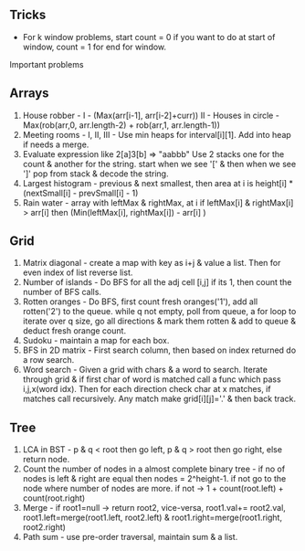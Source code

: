 ## Tricks

- For k window problems, start count = 0 if you want to do at start of window, count = 1 for end for window.

Important problems

## Arrays

1. House robber - I - (Max(arr[i-1], arr[i-2]+curr))
   II - Houses in circle - Max(rob(arr,0, arr.length-2) + rob(arr,1, arr.length-1))
2. Meeting rooms - I, II, III - Use min heaps for interval[i][1]. Add into heap if needs a merge.
3. Evaluate expression like 2[a]3[b] => "aabbb"
   Use 2 stacks one for the count & another for the string. start when we see '[' & then when we see ']' pop from stack & decode the string.
4. Largest histogram - previous & next smallest, then area at i is height[i] \* (nextSmall[i] - prevSmall[i] - 1)
5. Rain water - array with leftMax & rightMax, at i if leftMax[i] & rightMax[i] > arr[i] then (Min(leftMax[i], rightMax[i]) - arr[i] )

## Grid

1. Matrix diagonal - create a map with key as i+j & value a list. Then for even index of list reverse list.
2. Number of islands - Do BFS for all the adj cell [i,j] if its 1, then count the number of BFS calls.
3. Rotten oranges - Do BFS, first count fresh oranges('1'), add all rotten('2') to the queue. while q not empty, poll from queue, a for loop to iterate over q size, go all directions & mark them rotten & add to queue & deduct fresh orange count.
4. Sudoku - maintain a map for each box.
5. BFS in 2D matrix - First search column, then based on index returned do a row search.
6. Word search - Given a grid with chars & a word to search. Iterate through grid & if first char of word is matched call a func which pass i,j,x(word idx). Then for each direction check char at x matches, if matches call recursively. Any match make grid[i][j]='.' & then back track.

## Tree

1. LCA in BST - p & q < root then go left, p & q > root then go right, else return node.
2. Count the number of nodes in a almost complete binary tree - if no of nodes is left & right are equal then nodes = 2^height-1. if not go to the node where number of nodes are more. if not -> 1 + count(root.left) + count(root.right)
3. Merge - if root1=null -> return root2, vice-versa, root1.val+= root2.val, root1.left=merge(root1.left, root2.left) & root1.right=merge(root1.right, root2.right)
4. Path sum - use pre-order traversal, maintain sum & a list.
